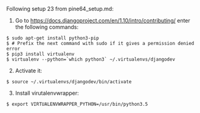 Following setup 23 from pine64_setup.md:

1. Go to https://docs.djangoproject.com/en/1.10/intro/contributing/ enter the following commands:

  ```
  $ sudo apt-get install python3-pip
  $ # Prefix the next command with sudo if it gives a permission denied error
  $ pip3 install virtualenv
  $ virtualenv --python=`which python3` ~/.virtualenvs/djangodev
  ```
  
2. Activate it:

  `$ source ~/.virtualenvs/djangodev/bin/activate`


3. Install virutalenvwrapper:

  ```
  $ export VIRTUALENVWRAPPER_PYTHON=/usr/bin/python3.5
  ```

